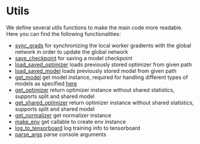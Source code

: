 # Utils
We define several utils functions to make the main code more readable.
Here you can find the following functionalities: 
- [sync_grads](./util.py#sync_grads) for synchronizing the local worker gradients with the global network in order to update the global network   
- [save_checkpoint](./util.py#save_checkpoint) for saving a model checkpoint
- [load_saved_optimizer](./util.py#load_saved_optimizer) loads previously stored optimizer from given path
- [load_saved_model](./util.py#load_saved_model) loads previously stored model from given path
- [get_model](./util.py#get_model) get model instance, required for handling different types of models as specified [here](../Models/README.md)
- [get_optimizer](./util.py#get_optimizer) return optimizer instance without shared statistics, supports split and shared model
- [get_shared_optimizer](./util.py#get_shared_optimizer) return optimizer instance without shared statistics, supports split and shared model
- [get_normalizer](./util.py#get_normalizer) get normalizer instance
- [make_env](./util.py#make_env) get callable to create env instance
- [log_to_tensorboard](./util.py#log_to_tensorboard) log training info to tensorboard 
- [parse_args](./util.py#parse_args) parse console arguments 